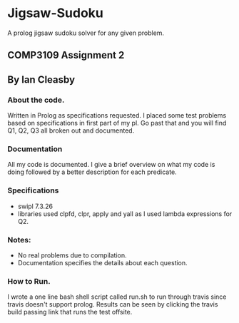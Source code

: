# Jigsaw-Sudoku 
A prolog jigsaw sudoku solver for any given problem.


## COMP3109 Assignment 2

By Ian Cleasby
--------------

### About the code.

Written in Prolog as specifications requested. I placed some test problems based on specifications in first part of my pl. Go past that and you will find Q1, Q2, Q3 all broken out and documented.

### Documentation

All my code is documented. I give a brief overview on what my code is doing followed by a better description for each predicate.

### Specifications

-	swipl 7.3.26
-	libraries used clpfd, clpr, apply and yall as I used lambda expressions for Q2.

### Notes:

-	No real problems due to compilation.
-	Documentation specifies the details about each question.

### How to Run.

I wrote a one line bash shell script called run.sh to run through travis since travis doesn't support prolog.
Results can be seen by clicking the travis  build passing link that runs the test offsite.
